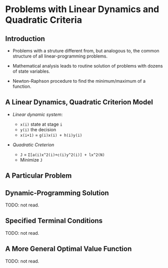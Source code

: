 Problems with Linear Dynamics and Quadratic Criteria
====================================================

Introduction
------------

* Problems with a struture different from, but analogous to, the common structure of all linear-programming problems.

* Mathematical analysis leads to routine solution of problems with dozens of state variables.

* Newton-Raphson procedure to find the minimum/maximum of a function.

A Linear Dynamics, Quadratic Criterion Model
--------------------------------------------

* *Linear dynamic system*:
    - `x(i)` state at stage `i`
    - `y(i)` the decision
    - `x(i+1)` = `g(i)x(i) + h(i)y(i)`

* *Quadratic Creterion*
    - `J` = `Σ[a(i)x^2(i)+c(i)y^2(i)] + lx^2(N)`
    - Minimize `J`

A Particular Problem
--------------------

Dynamic-Programming Solution
----------------------------

TODO: not read.

Specified Terminal Conditions
-----------------------------

TODO: not read.

A More General Optimal Value Function
-------------------------------------

TODO: not read.
